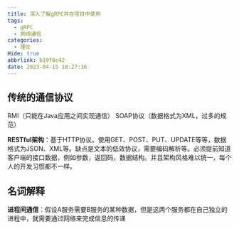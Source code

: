 ```yaml
---
title: 深入了解gRPC并在项目中使用
tags:
  - gRPC
  - 网络通信
categories:
  - 理论
Hide: true
abbrlink: b19f0c42
date: 2023-04-15 18:27:16
---
```


## 传统的通信协议

RMI（只能在Java应用之间实现通信） SOAP协议（数据格式为XML，过多的规范）

**RESTful架构**：基于HTTP协议。使用GET、POST、PUT、UPDATE等等，数据格式为JSON、XML等。缺点是文本的低效协议，需要编码解析等。必须提前知道客户端的接口数据，例如参数，返回码，数据结构。并且架构风格难以统一，每个人的开发习惯都不一样。

## 名词解释

**进程间通信**：假设A服务需要B服务的某种数据，但是这两个服务都在自己独立的进程中，就需要通过网络来完成信息的传递



